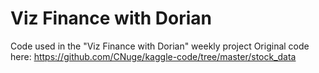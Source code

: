 # Viz Finance with Dorian
 Code used in the "Viz Finance with Dorian" weekly project
Original code here: https://github.com/CNuge/kaggle-code/tree/master/stock_data
